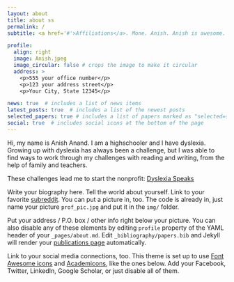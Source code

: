 ```yaml
---
layout: about
title: about ss
permalink: /
subtitle: <a href='#'>Affiliations</a>. Mone. Anish. Anish is awesome. Etc.

profile:
  align: right
  image: Anish.jpeg
  image_circular: false # crops the image to make it circular
  address: >
    <p>555 your office number</p>
    <p>123 your address street</p>
    <p>Your City, State 12345</p>

news: true  # includes a list of news items
latest_posts: true  # includes a list of the newest posts
selected_papers: true # includes a list of papers marked as "selected={true}"
social: true  # includes social icons at the bottom of the page
---
```

Hi, my name is Anish Anand. I am a highschooler and I have dyslexia. Growing up with dyslexia has always been a challenge, but I was able to find ways to work through my challenges with reading and writing, from the help of family and teachers.

These challenges lead me to start the nonprofit: [Dyslexia Speaks](https://dyslexiaspeaks.org/)

Write your biography here. Tell the world about yourself. Link to your favorite [subreddit](http://reddit.com). You can put a picture in, too. The code is already in, just name your picture `prof_pic.jpg` and put it in the `img/` folder.

Put your address / P.O. box / other info right below your picture. You can also disable any of these elements by editing `profile` property of the YAML header of your `_pages/about.md`. Edit `_bibliography/papers.bib` and Jekyll will render your [publications page](/al-folio/publications/) automatically.

Link to your social media connections, too. This theme is set up to use [Font Awesome icons](http://fortawesome.github.io/Font-Awesome/) and [Academicons](https://jpswalsh.github.io/academicons/), like the ones below. Add your Facebook, Twitter, LinkedIn, Google Scholar, or just disable all of them.
